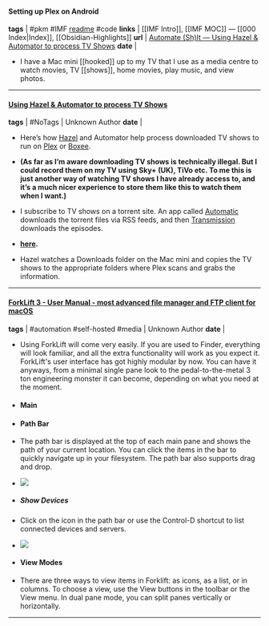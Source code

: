 #### Setting up Plex on Android
**tags** | #pkm #IMF [readme](readme) #code
**links** | [[IMF Intro]], [[IMF MOC]] — [[000 Index|Index]], [[Obsidian-Highlights]]
**url** | [Automate (Sh)It — Using Hazel & Automator to process TV Shows](https://jonohunt.tumblr.com/post/43465545825/using-hazel-automator-to-process-tv-shows)
**date** | 

- I have a Mac mini [[hooked]] up to my TV that I use as a media centre to watch movies, TV [[shows]], home movies, play music, and view photos.

--------------------------------------------------------
#### [Using Hazel & Automator to process TV Shows](https://jonohunt.tumblr.com/post/43465545825/using-hazel-automator-to-process-tv-shows)
**tags** | #NoTags | Unknown Author
**date** | 
- Here’s how [Hazel](https://t.umblr.com/redirect?z=http%3A%2F%2Fwww.noodlesoft.com%2Fhazel.php&t=ZWE4ZmMwYzIxMzg4NDdkYmE1NWI2MDBhNGQ3OWNhOTliNDk4YmFiNSxYOWNqTTlwUw%3D%3D&b=t%3AC4O6exn_HyyZn6czpNn9Sg&p=https%3A%2F%2Fjonohunt.tumblr.com%2Fpost%2F43465545825%2Fusing-hazel-automator-to-process-tv-shows&m=1&ts=1602351893) and Automator help process downloaded TV shows to run on [Plex](https://t.umblr.com/redirect?z=http%3A%2F%2Fwww.plexapp.com%2F&t=NGUxN2U4NmYyN2U3YTQ1OWIwYTk0M2VkNTc2OTdkNTkyMTVhODAxZCxYOWNqTTlwUw%3D%3D&b=t%3AC4O6exn_HyyZn6czpNn9Sg&p=https%3A%2F%2Fjonohunt.tumblr.com%2Fpost%2F43465545825%2Fusing-hazel-automator-to-process-tv-shows&m=1&ts=1602351893) or [Boxee](https://t.umblr.com/redirect?z=http%3A%2F%2Fwww.boxee.tv%2F&t=YTlhNWI2ZTM3NGM2NzRkNGM3ODRmMWFhMjMxODkyMTc0YWM0YTAwNixYOWNqTTlwUw%3D%3D&b=t%3AC4O6exn_HyyZn6czpNn9Sg&p=https%3A%2F%2Fjonohunt.tumblr.com%2Fpost%2F43465545825%2Fusing-hazel-automator-to-process-tv-shows&m=1&ts=1602351893).

- __(As far as I’m aware downloading TV shows **is** technically illegal. But I could record them on my TV using Sky+ (UK), TiVo etc. To me this is just another way of watching TV shows I have already access to, and it’s a much nicer experience to store them like this to watch them when I want.)__

- I subscribe to TV shows on a torrent site. An app called [Automatic](https://t.umblr.com/redirect?z=http%3A%2F%2Fcodingcurious.com%2Fautomatic%2F&t=ZmU5OWQ1OWQzZGM2ZDRjNGJhNjM0MTVkNjRhZmFjMmU3ZjhlOTZjZixYOWNqTTlwUw%3D%3D&b=t%3AC4O6exn_HyyZn6czpNn9Sg&p=https%3A%2F%2Fjonohunt.tumblr.com%2Fpost%2F43465545825%2Fusing-hazel-automator-to-process-tv-shows&m=1&ts=1602351893) downloads the torrent files via RSS feeds, and then [Transmission](https://t.umblr.com/redirect?z=http%3A%2F%2Fwww.transmissionbt.com%2F&t=ZDhkNWM3YjhmM2U0NTBmYWNhYmE4NjJmYTBkMjE2MTFhNjVhNjMyMyxYOWNqTTlwUw%3D%3D&b=t%3AC4O6exn_HyyZn6czpNn9Sg&p=https%3A%2F%2Fjonohunt.tumblr.com%2Fpost%2F43465545825%2Fusing-hazel-automator-to-process-tv-shows&m=1&ts=1602351893) downloads the episodes.

- __[here](http://jonohunt.tumblr.com/post/43465538103/better-tv-renaming-sorting-hazel-rules).__

- Hazel watches a Downloads folder on the Mac mini and copies the TV shows to the appropriate folders where Plex scans and grabs the information.
---------------------

#### [ForkLift 3 - User Manual - most advanced file manager and FTP client for macOS](https://binarynights.com/manual)
**tags** | #automation #self-hosted #media | Unknown Author
**date** |
- Using ForkLift will come very easily. If you are used to Finder, everything will look familiar, and all the extra functionality will work as you expect it. ForkLift's user interface has got highly modular by now. You can have it anyways, from a minimal single pane look to the pedal-to-the-metal 3 ton engineering monster it can become, depending on what you need at the moment.

- #### Main

- #### Path Bar

- The path bar is displayed at the top of each main pane and shows the path of your current location. You can click the items in the bar to quickly navigate up in your filesystem. The path bar also supports drag and drop.

- ![](images/manual/path-bar.png)

- ##### Show Devices

- Click on the icon in the path bar or use the Control-D shortcut to list connected devices and servers.

- ![](images/manual/device-list.png)

- #### View Modes

- There are three ways to view items in Forklift: as icons, as a list, or in columns. To choose a view, use the View buttons in the toolbar or the View menu. In dual pane mode, you can split panes vertically or horizontally.
---------------------